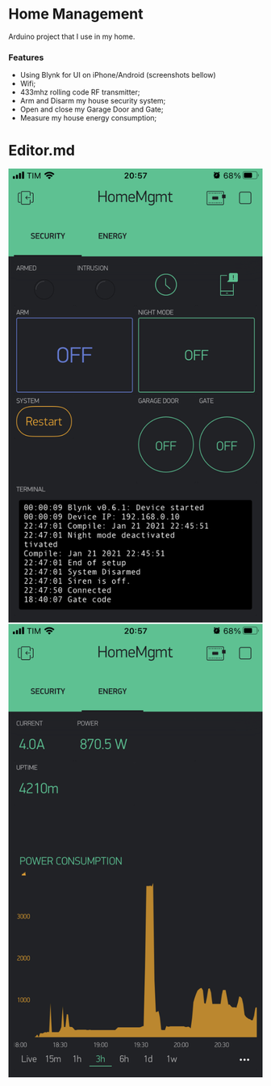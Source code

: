 # Home Management

Arduino project that I use in my home.

### Features

- Using Blynk for UI on iPhone/Android (screenshots bellow)
- Wifi;
- 433mhz rolling code RF transmitter;
- Arm and Disarm my house security system;
- Open and close my Garage Door and Gate;
- Measure my house energy consumption;

# Editor.md

![](blynk_tab1.png)
![](blynk_tab2.png)
